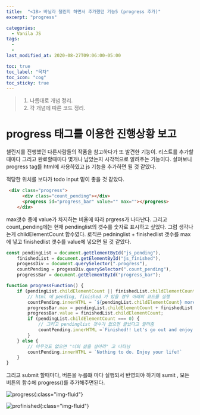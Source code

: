 ```yaml
---
title:  "<18> 바닐라 챌린지 하면서 추가했던 기능5 (progress 추가)"
excerpt: "progress"

categories:
  - Vanila JS
tags:
  - 
  - 
last_modified_at: 2020-08-27T09:06:00-05:00

toc: true
toc_label: "목차"
toc_icon: "cog"
toc_sticky: true
---
```


> 1. 나름대로 개념 정리.  
> 2. 각 개념에 따른 코드 정리.  


# progress 태그를 이용한 진행상황 보고

챌린지를 진행했던 다른사람들의 작품을 참고하다가 또 발견한 기능이. 리스트를 추가할때마다 그리고 완료할때마다 몇개나 남았는지 시각적으로 알려주는 기능이다. 살펴보니 progress tag를 html에 사용하였고 js 기능을 추가하면 될 것 같았다.

적당한 위치를 보다가 todo input 밑이 좋을 것 같았다.

```html
 <div class="progress">
      <div class="count_pending"></div>
      <progress id="progress_bar" value="" max=""></progress>
    </div>
```

max갯수 중에 value가 차지하는 비율에 따라 prgress가 나타난다. 그리고 count_pending에는 현재 pendinglist의 갯수를 숫자로 표시하고 싶었다. 그럼 생각나는게 childElementCount 함수였다. 로직은 pedninglist + finishedlist 갯수를 max에 넣고 finishedlist 갯수를 value에 넣으면 될 것 같았다.

```javascript
const pendingList = document.getElementById("js_pending"),
    finishedList = document.getElementById("js_finished"),
    progessDiv = document.querySelector(".progress"),
    countPending = progessDiv.querySelector(".count_pending"),
    progressBar = document.getElementById("progress_bar");

function progressFunction() {
    if (pendingList.childElementCount || finishedList.childElementCount) {
        // html 에 pending, finished 가 있을 경우 아래의 코드를 실행
        countPending.innerHTML = `${pendingList.childElementCount} more to go`;
        progressBar.max = pendingList.childElementCount + finishedList.childElementCount;
        progressBar.value = finishedList.childElementCount;
        if (pendingList.childElementCount === 0) {
            // 그리고 pendinglist 갯수가 없으면 끝났다고 알려줌
            countPending.innerHTML =`Finished!! Let's go out and enjoy your life! 😆`
        }
    } else {
        // 아무것도 없으면 "너의 삶을 살아라" 고 나타남
        countPending.innerHTML = `Nothing to do. Enjoy your life!`
    }
}
```

그리고 submit 할때마다, 버튼을 누를떄 마다 실행되서 반영되야 하기에 sumit , 모든 버튼의 함수에 progress()를 추가해주면된다.

![progress](https://yeonghunko.github.io/assets/img/vanila/progress.png){:class="img-fluid"} 

![profinished](https://yeonghunko.github.io/assets/img/vanila/profinished.png){:class="img-fluid"}




